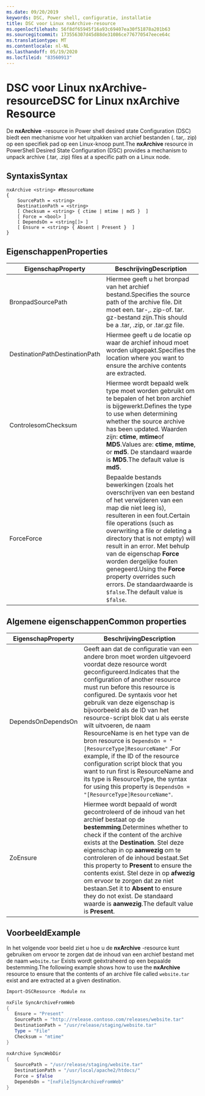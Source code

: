 ```yaml
---
ms.date: 09/20/2019
keywords: DSC, Power shell, configuratie, installatie
title: DSC voor Linux nxArchive-resource
ms.openlocfilehash: 56f8df65945f16a93c69407ea30f51878a201b63
ms.sourcegitcommit: 173556307d45d88de31086ce776770547eece64c
ms.translationtype: MT
ms.contentlocale: nl-NL
ms.lasthandoff: 05/19/2020
ms.locfileid: "83560913"
---
```

# <a name="dsc-for-linux-nxarchive-resource"></a><span data-ttu-id="255f0-103">DSC voor Linux nxArchive-resource</span><span class="sxs-lookup"><span data-stu-id="255f0-103">DSC for Linux nxArchive Resource</span></span>

<span data-ttu-id="255f0-104">De **nxArchive** -resource in Power shell desired state Configuration (DSC) biedt een mechanisme voor het uitpakken van archief bestanden (. tar,. zip) op een specifiek pad op een Linux-knoop punt.</span><span class="sxs-lookup"><span data-stu-id="255f0-104">The **nxArchive** resource in PowerShell Desired State Configuration (DSC) provides a mechanism to unpack archive (.tar, .zip) files at a specific path on a Linux node.</span></span>

## <a name="syntax"></a><span data-ttu-id="255f0-105">Syntaxis</span><span class="sxs-lookup"><span data-stu-id="255f0-105">Syntax</span></span>

```Syntax
nxArchive <string> #ResourceName
{
    SourcePath = <string>
    DestinationPath = <string>
    [ Checksum = <string> { ctime | mtime | md5 }  ]
    [ Force = <bool> ]
    [ DependsOn = <string[]> ]
    [ Ensure = <string> { Absent | Present }  ]
}
```

## <a name="properties"></a><span data-ttu-id="255f0-106">Eigenschappen</span><span class="sxs-lookup"><span data-stu-id="255f0-106">Properties</span></span>

|<span data-ttu-id="255f0-107">Eigenschap</span><span class="sxs-lookup"><span data-stu-id="255f0-107">Property</span></span> |<span data-ttu-id="255f0-108">Beschrijving</span><span class="sxs-lookup"><span data-stu-id="255f0-108">Description</span></span> |
|---|---|
|<span data-ttu-id="255f0-109">Bronpad</span><span class="sxs-lookup"><span data-stu-id="255f0-109">SourcePath</span></span> |<span data-ttu-id="255f0-110">Hiermee geeft u het bronpad van het archief bestand.</span><span class="sxs-lookup"><span data-stu-id="255f0-110">Specifies the source path of the archive file.</span></span> <span data-ttu-id="255f0-111">Dit moet een. tar-,. zip-of. tar. gz-bestand zijn.</span><span class="sxs-lookup"><span data-stu-id="255f0-111">This should be a .tar, .zip, or .tar.gz file.</span></span> |
|<span data-ttu-id="255f0-112">DestinationPath</span><span class="sxs-lookup"><span data-stu-id="255f0-112">DestinationPath</span></span> |<span data-ttu-id="255f0-113">Hiermee geeft u de locatie op waar de archief inhoud moet worden uitgepakt.</span><span class="sxs-lookup"><span data-stu-id="255f0-113">Specifies the location where you want to ensure the archive contents are extracted.</span></span> |
|<span data-ttu-id="255f0-114">Controlesom</span><span class="sxs-lookup"><span data-stu-id="255f0-114">Checksum</span></span> |<span data-ttu-id="255f0-115">Hiermee wordt bepaald welk type moet worden gebruikt om te bepalen of het bron archief is bijgewerkt.</span><span class="sxs-lookup"><span data-stu-id="255f0-115">Defines the type to use when determining whether the source archive has been updated.</span></span> <span data-ttu-id="255f0-116">Waarden zijn: **ctime**, **mtime**of **MD5**.</span><span class="sxs-lookup"><span data-stu-id="255f0-116">Values are: **ctime**, **mtime**, or **md5**.</span></span> <span data-ttu-id="255f0-117">De standaard waarde is **MD5**.</span><span class="sxs-lookup"><span data-stu-id="255f0-117">The default value is **md5**.</span></span> |
|<span data-ttu-id="255f0-118">Force</span><span class="sxs-lookup"><span data-stu-id="255f0-118">Force</span></span> |<span data-ttu-id="255f0-119">Bepaalde bestands bewerkingen (zoals het overschrijven van een bestand of het verwijderen van een map die niet leeg is), resulteren in een fout.</span><span class="sxs-lookup"><span data-stu-id="255f0-119">Certain file operations (such as overwriting a file or deleting a directory that is not empty) will result in an error.</span></span> <span data-ttu-id="255f0-120">Met behulp van de eigenschap **Force** worden dergelijke fouten genegeerd.</span><span class="sxs-lookup"><span data-stu-id="255f0-120">Using the **Force** property overrides such errors.</span></span> <span data-ttu-id="255f0-121">De standaardwaarde is `$false`.</span><span class="sxs-lookup"><span data-stu-id="255f0-121">The default value is `$false`.</span></span> |

## <a name="common-properties"></a><span data-ttu-id="255f0-122">Algemene eigenschappen</span><span class="sxs-lookup"><span data-stu-id="255f0-122">Common properties</span></span>

|<span data-ttu-id="255f0-123">Eigenschap</span><span class="sxs-lookup"><span data-stu-id="255f0-123">Property</span></span> |<span data-ttu-id="255f0-124">Beschrijving</span><span class="sxs-lookup"><span data-stu-id="255f0-124">Description</span></span> |
|---|---|
|<span data-ttu-id="255f0-125">DependsOn</span><span class="sxs-lookup"><span data-stu-id="255f0-125">DependsOn</span></span> |<span data-ttu-id="255f0-126">Geeft aan dat de configuratie van een andere bron moet worden uitgevoerd voordat deze resource wordt geconfigureerd.</span><span class="sxs-lookup"><span data-stu-id="255f0-126">Indicates that the configuration of another resource must run before this resource is configured.</span></span> <span data-ttu-id="255f0-127">De syntaxis voor het gebruik van deze eigenschap is bijvoorbeeld als de ID van het resource-script blok dat u als eerste wilt uitvoeren, de naam ResourceName is en het type van de bron resource is `DependsOn = "[ResourceType]ResourceName"` .</span><span class="sxs-lookup"><span data-stu-id="255f0-127">For example, if the ID of the resource configuration script block that you want to run first is ResourceName and its type is ResourceType, the syntax for using this property is `DependsOn = "[ResourceType]ResourceName"`.</span></span> |
|<span data-ttu-id="255f0-128">Zo</span><span class="sxs-lookup"><span data-stu-id="255f0-128">Ensure</span></span> |<span data-ttu-id="255f0-129">Hiermee wordt bepaald of wordt gecontroleerd of de inhoud van het archief bestaat op de **bestemming**.</span><span class="sxs-lookup"><span data-stu-id="255f0-129">Determines whether to check if the content of the archive exists at the **Destination**.</span></span> <span data-ttu-id="255f0-130">Stel deze eigenschap in op **aanwezig** om te controleren of de inhoud bestaat.</span><span class="sxs-lookup"><span data-stu-id="255f0-130">Set this property to **Present** to ensure the contents exist.</span></span> <span data-ttu-id="255f0-131">Stel deze in op **afwezig** om ervoor te zorgen dat ze niet bestaan.</span><span class="sxs-lookup"><span data-stu-id="255f0-131">Set it to **Absent** to ensure they do not exist.</span></span> <span data-ttu-id="255f0-132">De standaard waarde is **aanwezig**.</span><span class="sxs-lookup"><span data-stu-id="255f0-132">The default value is **Present**.</span></span> |

## <a name="example"></a><span data-ttu-id="255f0-133">Voorbeeld</span><span class="sxs-lookup"><span data-stu-id="255f0-133">Example</span></span>

<span data-ttu-id="255f0-134">In het volgende voor beeld ziet u hoe u de **nxArchive** -resource kunt gebruiken om ervoor te zorgen dat de inhoud van een archief bestand met de naam `website.tar` Exists wordt geëxtraheerd op een bepaalde bestemming.</span><span class="sxs-lookup"><span data-stu-id="255f0-134">The following example shows how to use the **nxArchive** resource to ensure that the contents of an archive file called `website.tar` exist and are extracted at a given destination.</span></span>

```powershell
Import-DSCResource -Module nx

nxFile SyncArchiveFromWeb
{
   Ensure = "Present"
   SourcePath = "http://release.contoso.com/releases/website.tar"
   DestinationPath = "/usr/release/staging/website.tar"
   Type = "File"
   Checksum = "mtime"
}

nxArchive SyncWebDir
{
   SourcePath = "/usr/release/staging/website.tar"
   DestinationPath = "/usr/local/apache2/htdocs/"
   Force = $false
   DependsOn = "[nxFile]SyncArchiveFromWeb"
}
```
